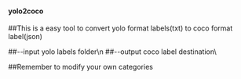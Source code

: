 #### yolo2coco

##This is a easy tool to convert yolo format labels(txt) to coco format label(json)

##--input   yolo labels folder\n
##--output  coco label destination\

##Remember to modify your own categories
